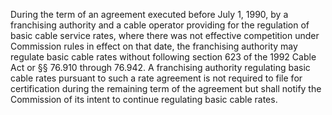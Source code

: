 During the term of an agreement executed before July 1, 1990, by a franchising authority and a cable operator providing for the regulation of basic cable service rates, where there was not effective competition under Commission rules in effect on that date, the franchising authority may regulate basic cable rates without following section 623 of the 1992 Cable Act or §§ 76.910 through 76.942. A franchising authority regulating basic cable rates pursuant to such a rate agreement is not required to file for certification during the remaining term of the agreement but shall notify the Commission of its intent to continue regulating basic cable rates.


